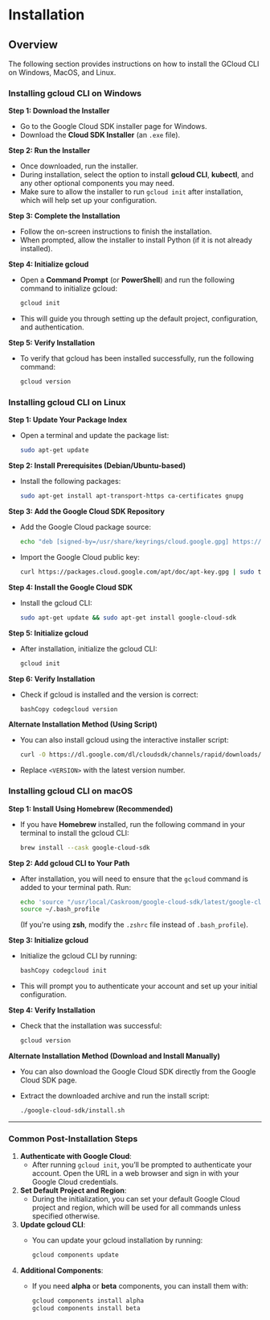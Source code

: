 # Installation

## Overview

The following section provides instructions on how to install the GCloud CLI on Windows, MacOS, and Linux.

### I**nstalling gcloud CLI on Windows**

**Step 1: Download the Installer**

* Go to the Google Cloud SDK installer page for Windows.
* Download the **Cloud SDK Installer** (an `.exe` file).

**Step 2: Run the Installer**

* Once downloaded, run the installer.
* During installation, select the option to install **gcloud CLI**, **kubectl**, and any other optional components you may need.
* Make sure to allow the installer to run `gcloud init` after installation, which will help set up your configuration.

**Step 3: Complete the Installation**

* Follow the on-screen instructions to finish the installation.
* When prompted, allow the installer to install Python (if it is not already installed).

**Step 4: Initialize gcloud**

*   Open a **Command Prompt** (or **PowerShell**) and run the following command to initialize gcloud:

    ```bash
    gcloud init
    ```
* This will guide you through setting up the default project, configuration, and authentication.

**Step 5: Verify Installation**

*   To verify that gcloud has been installed successfully, run the following command:

    ```bash
    gcloud version
    ```

### **Installing gcloud CLI on Linux**

**Step 1: Update Your Package Index**

*   Open a terminal and update the package list:

    ```bash
    sudo apt-get update
    ```

**Step 2: Install Prerequisites (Debian/Ubuntu-based)**

*   Install the following packages:

    ```bash
    sudo apt-get install apt-transport-https ca-certificates gnupg
    ```

**Step 3: Add the Google Cloud SDK Repository**

*   Add the Google Cloud package source:

    ```bash
    echo "deb [signed-by=/usr/share/keyrings/cloud.google.gpg] https://packages.cloud.google.com/apt cloud-sdk main" | sudo tee -a /etc/apt/sources.list.d/google-cloud-sdk.list
    ```
*   Import the Google Cloud public key:

    ```bash
    curl https://packages.cloud.google.com/apt/doc/apt-key.gpg | sudo tee /usr/share/keyrings/cloud.google.gpg
    ```

**Step 4: Install the Google Cloud SDK**

*   Install the gcloud CLI:

    ```bash
    sudo apt-get update && sudo apt-get install google-cloud-sdk
    ```

**Step 5: Initialize gcloud**

*   After installation, initialize the gcloud CLI:

    ```bash
    gcloud init
    ```

**Step 6: Verify Installation**

*   Check if gcloud is installed and the version is correct:

    ```bash
    bashCopy codegcloud version
    ```

**Alternate Installation Method (Using Script)**

*   You can also install gcloud using the interactive installer script:

    ```bash
    curl -O https://dl.google.com/dl/cloudsdk/channels/rapid/downloads/google-cloud-sdk-<VERSION>-linux-x86_64.tar.gz
    ```
* Replace `<VERSION>` with the latest version number.

### **Installing gcloud CLI on macOS**

**Step 1: Install Using Homebrew (Recommended)**

*   If you have **Homebrew** installed, run the following command in your terminal to install the gcloud CLI:

    ```bash
    brew install --cask google-cloud-sdk
    ```

**Step 2: Add gcloud CLI to Your Path**

*   After installation, you will need to ensure that the `gcloud` command is added to your terminal path. Run:

    ```bash
    echo 'source "/usr/local/Caskroom/google-cloud-sdk/latest/google-cloud-sdk/path.bash.inc"' >> ~/.bash_profile
    source ~/.bash_profile
    ```

    (If you're using **zsh**, modify the `.zshrc` file instead of `.bash_profile`).

**Step 3: Initialize gcloud**

*   Initialize the gcloud CLI by running:

    ```bash
    bashCopy codegcloud init
    ```
* This will prompt you to authenticate your account and set up your initial configuration.

**Step 4: Verify Installation**

*   Check that the installation was successful:

    ```bash
    gcloud version
    ```

**Alternate Installation Method (Download and Install Manually)**

* You can also download the Google Cloud SDK directly from the Google Cloud SDK page.
*   Extract the downloaded archive and run the install script:

    ```bash
    ./google-cloud-sdk/install.sh
    ```

***

### **Common Post-Installation Steps**

1. **Authenticate with Google Cloud**:
   * After running `gcloud init`, you’ll be prompted to authenticate your account. Open the URL in a web browser and sign in with your Google Cloud credentials.
2. **Set Default Project and Region**:
   * During the initialization, you can set your default Google Cloud project and region, which will be used for all commands unless specified otherwise.
3. **Update gcloud CLI**:
   *   You can update your gcloud installation by running:

       ```bash
       gcloud components update
       ```
4. **Additional Components**:
   *   If you need **alpha** or **beta** components, you can install them with:

       ```bash
       gcloud components install alpha
       gcloud components install beta
       ```
